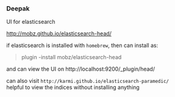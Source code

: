 ### Deepak

UI for elasticsearch   

http://mobz.github.io/elasticsearch-head/

if elasticsearch is installed with `homebrew`, then can install as:  
> plugin  -install mobz/elasticsearch-head 

and can view the UI on http://localhost:9200/_plugin/head/

can also visit `http://karmi.github.io/elasticsearch-paramedic/`  
helpful to view the indices without installing anything


